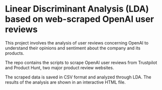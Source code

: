 # Linear Discriminant Analysis (LDA) based on web-scraped OpenAI user reviews

This project involves the analysis of user reviews concerning OpenAI to understand their opinions and sentiment about the company and its products.

The repo contains the scripts to scrape OpenAI user reviews from Trustpilot and Product Hunt, two major product review websites.

The scraped data is saved in CSV format and analyzed through LDA. The results of the analysis are shown in an interactive HTML file.
